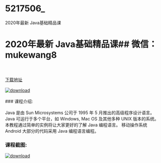 # 5217506_
2020年最新 Java基础精品课
# 2020年最新 Java基础精品课## 微信：mukewang8
<br/></br>[下载地址](http://www.36tz.cn/article/5217506 "下载地址")
<br/></br>[![download](http://36tz.cn/muke_img/2021_01_1-32-300x186.png "下载地址")](http://www.36tz.cn/article/5217506 "下载地址")
<br/></br>### 课程介绍:<br/></br>Java 是由 Sun Microsystems 公司于 1995 年 5 月推出的高级程序设计语言。
Java 可运行于多个平台，如 Windows, Mac OS 及其他多种 UNIX 版本的系统。
本教程通过简单的实例将让大家更好的了解 Java 编程语言。
移动操作系统 Android 大部分的代码采用 Java 编程语言编程。

### 课程截图:
[![download](http://36tz.cn/muke_img/2021_01_2-36.png "下载地址")](http://www.36tz.cn/article/5217506 "下载地址")
